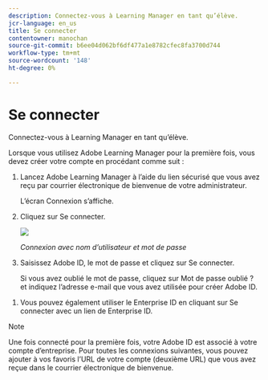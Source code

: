 ```yaml
---
description: Connectez-vous à Learning Manager en tant qu’élève.
jcr-language: en_us
title: Se connecter
contentowner: manochan
source-git-commit: b6ee04d062bf6df477a1e8782cfec8fa3700d744
workflow-type: tm+mt
source-wordcount: '148'
ht-degree: 0%

---
```




# Se connecter

Connectez-vous à Learning Manager en tant qu’élève.

Lorsque vous utilisez Adobe Learning Manager pour la première fois, vous devez créer votre compte en procédant comme suit :

1. Lancez Adobe Learning Manager à l’aide du lien sécurisé que vous avez reçu par courrier électronique de bienvenue de votre administrateur.

   L’écran Connexion s’affiche.

1. Cliquez sur Se connecter.

   ![](assets/adobeid-signin.png)

   *Connexion avec nom d’utilisateur et mot de passe*

1. Saisissez Adobe ID, le mot de passe et cliquez sur Se connecter.

   Si vous avez oublié le mot de passe, cliquez sur Mot de passe oublié ? et indiquez l’adresse e-mail que vous avez utilisée pour créer Adobe ID.

<!--
   If you do not have an Adobe ID, [click here](../../../manage-account.md) to learn how to create an Adobe ID.
-->

1. Vous pouvez également utiliser le Enterprise ID en cliquant sur Se connecter avec un lien de Enterprise ID.

>[!NOTE]
>
>Une fois connecté pour la première fois, votre Adobe ID est associé à votre compte d’entreprise. Pour toutes les connexions suivantes, vous pouvez ajouter à vos favoris l’URL de votre compte (deuxième URL) que vous avez reçue dans le courrier électronique de bienvenue.
